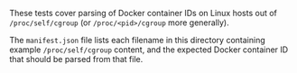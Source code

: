 These tests cover parsing of Docker container IDs on Linux hosts out of 
`/proc/self/cgroup` (or `/proc/<pid>/cgroup` more generally).

The `manifest.json` file lists each filename in this directory containing 
example `/proc/self/cgroup` content, and the expected Docker container ID that
should be parsed from that file.
